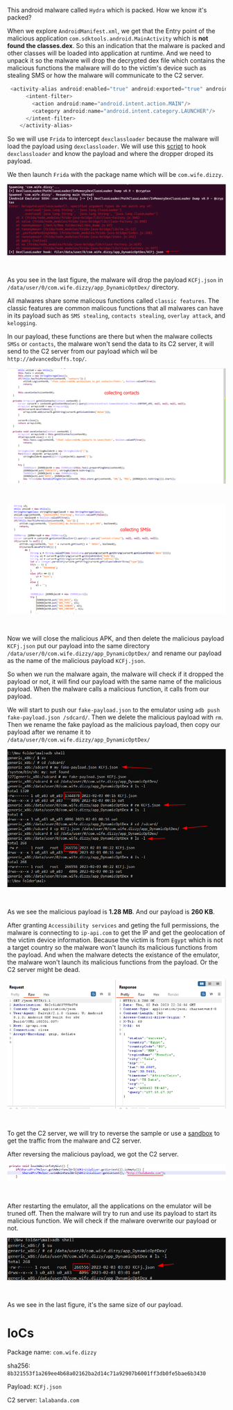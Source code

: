 This android malware called `Hydra` which is packed. How we know it's packed?

When we explore `AndroidManifest.xml`, we get that the Entry point of the malicious application `com.sdktools.android.MainActivity` which is **not found the classes.dex**. So this an indication that the malware is packed and other classes will be loaded into application at runtime. And we need to unpack it so the malware will drop the decrypted dex file which contains the malicious functions the malware will do to the victim's device such as stealing SMS or how the malware will communicate to the C2 server.

```java
 <activity-alias android:enabled="true" android:exported="true" android:icon="@mipmap/ic_launcher" android:label="eBayMobile" android:name="com.sdktools.android.MainActivity" android:targetActivity="com.sdktools.android.MainActivity">
      <intent-filter>
        <action android:name="android.intent.action.MAIN"/>
        <category android:name="android.intent.category.LAUNCHER"/>
      </intent-filter>
    </activity-alias>
```

So we will use `Frida` to intercept `dexclassloader` because the malware will load the payload using `dexclassloader`. We will use this [script](https://github.com/cryptax/misc-code/blob/master/frida_hooks/dex-dump.js) to hook `dexclassloader` and know the payload and where the dropper droped its payload.

We then launch `Frida` with the package name which will be `com.wife.dizzy`.

<p align="center">
  <img src="1.png" />
</p>
<br>

As you see in the last figure, the malware will drop the payload `KCFj.json` in `/data/user/0/com.wife.dizzy/app_DynamicOptDex/` directory. 

All malwares share some malicous functions called `classic features`. The classic features are common malicous functions that all malwares can have in its payload such as `SMS stealing`, `contacts stealing`, `overlay attack`, and `kelogging`.

In our payload, these functions are there but when the malware collects `SMSs` or `contacts`, the malware won't send the data to its C2 server, it will send to the C2 server from our payload which wil be `http://advancedbuffs.top/`. 

<p align="center">
  <img src="6.png" />
</p>
<br>

<p align="center">
  <img src="7.png" />
</p>
<br>


Now we will close the malicious APK, and then delete the malicious payload `KCFj.json` put our payload into the same directory `/data/user/0/com.wife.dizzy/app_DynamicOptDex/` and rename our payload as the name of the malicious payload `KCFj.json`. 

So when we run the malware again, the malware will check if it dropped the payload or not, it will find our payload with the same name of the malicious payload. When the malware calls a malicious function, it calls from our payload.

We will start to push our `fake-payload.json` to the emulator using `adb push fake-payload.json /sdcard/`. Then we delete the malicious payload with `rm`. Then we rename the fake payload as the malicious payload, then copy our payload after we rename it to  `/data/user/0/com.wife.dizzy/app_DynamicOptDex/`

<p align="center">
  <img src="2.png" />
</p>
<br>


As we see the malicious payload is **1.28 MB**. And our payload is **260 KB**.

After granting `Accessibility services` and geting the full permissions, the malware is connecting to `ip-api.com` to get the IP and get the geolocation of the victim device information. Because the victim is from `Egypt` which is not a target country so the malware won't launch its malicious functions from the payload. And when the malware detects the existance of the emulator, the malware won't launch its malicious functions from the payload. Or the C2 server might be dead.

<p align="center">
  <img src="3.png" />
</p>
<br>

To get the C2 server, we will try to reverse the sample or use a [sandbox](https://tria.ge/220920-nvay7sgean/static1) to get the traffic from the malware and C2 server.

After reversing the malicious payload, we got the C2 server.

<p align="center">
  <img src="4.png" />
</p>
<br>

After restarting the emulator, all the applications on the emulator will be truned off. Then the malware will try to run and use its payload to start its malicious function. We will check if the malware overwrite our payload or not.  

<p align="center">
  <img src="8.png" />
</p>
<br>

As we see in the last figure, it's the same size of our payload.


# IoCs

Package name: `com.wife.dizzy`

sha256: `8b321553f1a269ee4b68a02162ba2d14c71a92907b6001ff3db0fe5bae6b3430`

Payload: `KCFj.json`

C2 server: `lalabanda.com`
















